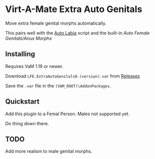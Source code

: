 # Virt-A-Mate Extra Auto Genitals

Move extra female genital morphs automatically.

This pairs well with the [Auto Labia](https://hub.virtamate.com/resources/autolabia.139/) script and the built-in *Auto Female Genitals/Anus Morphs*

## Installing

Requires VaM 1.19 or newer.

Download `LFE.ExtraAutoGenitals0.(version).var` from [Releases](https://github.com/lfe999/VamExtraAutoGenitals/releases)

Save the `.var` file in the `(VAM_ROOT)\AddonPackages`.

## Quickstart

Add this plugin to a Femal Person.  Males not supported yet.

Do thing down there.

## TODO

Add more realism to male genital morphs.